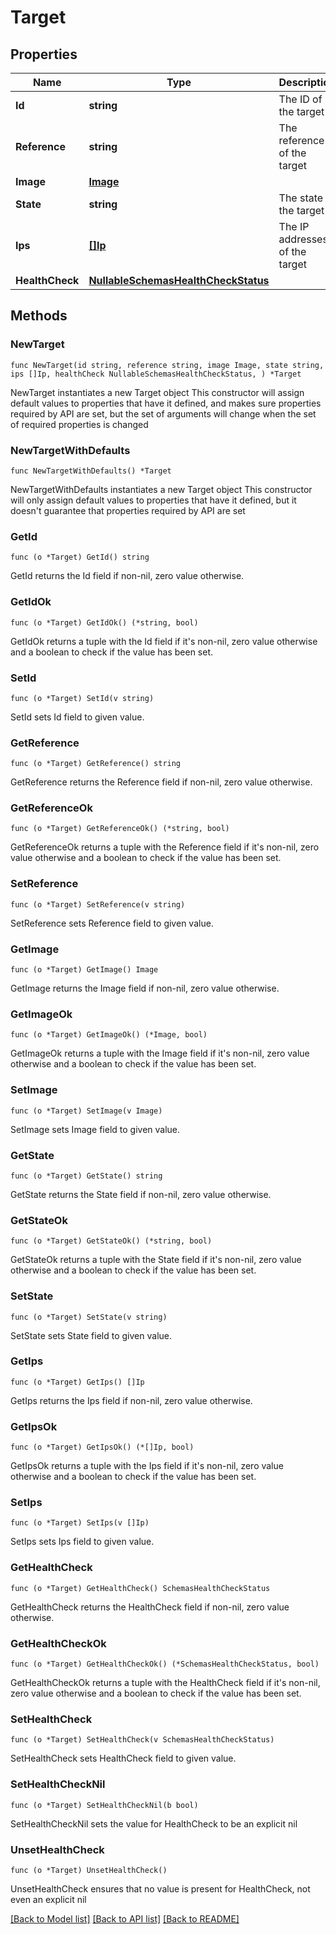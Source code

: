 # Target

## Properties

Name | Type | Description | Notes
------------ | ------------- | ------------- | -------------
**Id** | **string** | The ID of the target | 
**Reference** | **string** | The reference of the target | 
**Image** | [**Image**](Image.md) |  | 
**State** | **string** | The state of the target | 
**Ips** | [**[]Ip**](Ip.md) | The IP addresses of the target | 
**HealthCheck** | [**NullableSchemasHealthCheckStatus**](SchemasHealthCheckStatus.md) |  | 

## Methods

### NewTarget

`func NewTarget(id string, reference string, image Image, state string, ips []Ip, healthCheck NullableSchemasHealthCheckStatus, ) *Target`

NewTarget instantiates a new Target object
This constructor will assign default values to properties that have it defined,
and makes sure properties required by API are set, but the set of arguments
will change when the set of required properties is changed

### NewTargetWithDefaults

`func NewTargetWithDefaults() *Target`

NewTargetWithDefaults instantiates a new Target object
This constructor will only assign default values to properties that have it defined,
but it doesn't guarantee that properties required by API are set

### GetId

`func (o *Target) GetId() string`

GetId returns the Id field if non-nil, zero value otherwise.

### GetIdOk

`func (o *Target) GetIdOk() (*string, bool)`

GetIdOk returns a tuple with the Id field if it's non-nil, zero value otherwise
and a boolean to check if the value has been set.

### SetId

`func (o *Target) SetId(v string)`

SetId sets Id field to given value.


### GetReference

`func (o *Target) GetReference() string`

GetReference returns the Reference field if non-nil, zero value otherwise.

### GetReferenceOk

`func (o *Target) GetReferenceOk() (*string, bool)`

GetReferenceOk returns a tuple with the Reference field if it's non-nil, zero value otherwise
and a boolean to check if the value has been set.

### SetReference

`func (o *Target) SetReference(v string)`

SetReference sets Reference field to given value.


### GetImage

`func (o *Target) GetImage() Image`

GetImage returns the Image field if non-nil, zero value otherwise.

### GetImageOk

`func (o *Target) GetImageOk() (*Image, bool)`

GetImageOk returns a tuple with the Image field if it's non-nil, zero value otherwise
and a boolean to check if the value has been set.

### SetImage

`func (o *Target) SetImage(v Image)`

SetImage sets Image field to given value.


### GetState

`func (o *Target) GetState() string`

GetState returns the State field if non-nil, zero value otherwise.

### GetStateOk

`func (o *Target) GetStateOk() (*string, bool)`

GetStateOk returns a tuple with the State field if it's non-nil, zero value otherwise
and a boolean to check if the value has been set.

### SetState

`func (o *Target) SetState(v string)`

SetState sets State field to given value.


### GetIps

`func (o *Target) GetIps() []Ip`

GetIps returns the Ips field if non-nil, zero value otherwise.

### GetIpsOk

`func (o *Target) GetIpsOk() (*[]Ip, bool)`

GetIpsOk returns a tuple with the Ips field if it's non-nil, zero value otherwise
and a boolean to check if the value has been set.

### SetIps

`func (o *Target) SetIps(v []Ip)`

SetIps sets Ips field to given value.


### GetHealthCheck

`func (o *Target) GetHealthCheck() SchemasHealthCheckStatus`

GetHealthCheck returns the HealthCheck field if non-nil, zero value otherwise.

### GetHealthCheckOk

`func (o *Target) GetHealthCheckOk() (*SchemasHealthCheckStatus, bool)`

GetHealthCheckOk returns a tuple with the HealthCheck field if it's non-nil, zero value otherwise
and a boolean to check if the value has been set.

### SetHealthCheck

`func (o *Target) SetHealthCheck(v SchemasHealthCheckStatus)`

SetHealthCheck sets HealthCheck field to given value.


### SetHealthCheckNil

`func (o *Target) SetHealthCheckNil(b bool)`

 SetHealthCheckNil sets the value for HealthCheck to be an explicit nil

### UnsetHealthCheck
`func (o *Target) UnsetHealthCheck()`

UnsetHealthCheck ensures that no value is present for HealthCheck, not even an explicit nil

[[Back to Model list]](../README.md#documentation-for-models) [[Back to API list]](../README.md#documentation-for-api-endpoints) [[Back to README]](../README.md)


